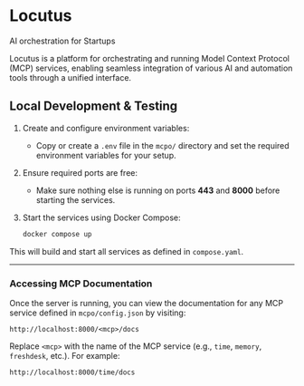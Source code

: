 # Locutus
AI orchestration for Startups

Locutus is a platform for orchestrating and running Model Context Protocol (MCP) services, enabling seamless integration of various AI and automation tools through a unified interface.

## Local Development & Testing

1. Create and configure environment variables:
   - Copy or create a `.env` file in the `mcpo/` directory and set the required environment variables for your setup.

2. Ensure required ports are free:
   - Make sure nothing else is running on ports **443** and **8000** before starting the services.

3. Start the services using Docker Compose:
   ```sh
   docker compose up
   ```

This will build and start all services as defined in `compose.yaml`.

---

### Accessing MCP Documentation

Once the server is running, you can view the documentation for any MCP service defined in `mcpo/config.json` by visiting:

```
http://localhost:8000/<mcp>/docs
```

Replace `<mcp>` with the name of the MCP service (e.g., `time`, `memory`, `freshdesk`, etc.). For example:

```
http://localhost:8000/time/docs
```
